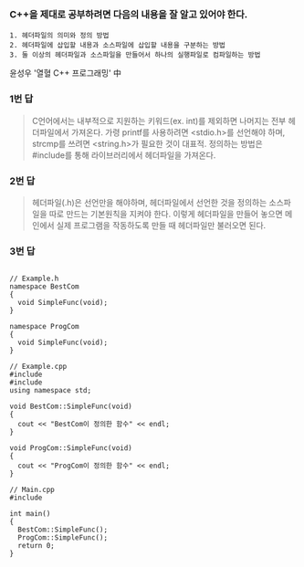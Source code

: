 ### C++을 제대로 공부하려면 다음의 내용을 잘 알고 있어야 한다.
<pre><code>1. 헤더파일의 의미와 정의 방법
2. 헤더파일에 삽입할 내용과 소스파일에 삽입할 내용을 구분하는 방법
3. 둘 이상의 헤더파일과 소스파일을 만들어서 하나의 실행파일로 컴파일하는 방법</code></pre>
윤성우 '열혈 C++ 프로그래밍' 中

### 1번 답
> C언어에서는 내부적으로 지원하는 키워드(ex. int)를 제외하면 나머지는 전부 헤더파일에서 가져온다. 가령 printf를 사용하려면 <stdio.h>를 선언해야
하며, strcmp를 쓰려면 <string.h>가 필요한 것이 대표적. 정의하는 방법은 #include를 통해 라이브러리에서 헤더파일을 가져온다.
### 2번 답
> 헤더파일(.h)은 선언만을 해야하며, 헤더파일에서 선언한 것을 정의하는 소스파일을 따로 만드는 기본원칙을 지켜야 한다. 이렇게 헤더파일을 만들어 놓으면
메인에서 실제 프로그램을 작동하도록 만들 때 헤더파일만 불러오면 된다.
### 3번 답
<pre><code>
// Example.h
namespace BestCom
{
  void SimpleFunc(void);
}

namespace ProgCom
{
  void SimpleFunc(void);
}

// Example.cpp
#include <iostream>
#include <Example.h>
using namespace std;

void BestCom::SimpleFunc(void)
{
  cout << "BestCom이 정의한 함수" << endl;
}

void ProgCom::SimpleFunc(void)
{
  cout << "ProgCom이 정의한 함수" << endl;
}

// Main.cpp
#include <Example.h>

int main()
{
  BestCom::SimpleFunc();
  ProgCom::SimpleFunc();
  return 0;
}
</
